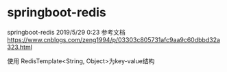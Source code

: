 # springboot-redis
springboot-redis
2019/5/29 0:23
参考文档
https://www.cnblogs.com/zeng1994/p/03303c805731afc9aa9c60dbbd32a323.html


 使用 RedisTemplate<String, Object>为key-value结构
